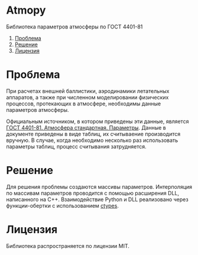 # Atmopy
Библиотека параметров атмосферы по ГОСТ 4401-81

1. [Проблема](#Проблема)
2. [Решение](#Решение)
3. [Лицензия](#Лицензия)

# Проблема
При расчетах внешней баллистики, аэродинамики летательных аппаратов, а также при численном моделировании физических процессов, протекающих в атмосфере, необходимы данные параметров атмосферы. 

Официальным источником, в котором приведены эти данные, является [ГОСТ 4401-81. Атмосфера стандартная. Параметры](https://docs.cntd.ru/document/1200009588). Данные в документе приведены в виде таблиц, их считываение производится вручную. В случае, когда необходимо несколько раз использовать параметры таблиц, процесс считывания затрудняется.

# Решение
Для решения проблемы создаются массивы параметров. Интерполяция по массивам параметров проводится с помощью расширения DLL, написанного на C++. Взаимодействие Python и DLL реализовано через функции-обертки с использованием [ctypes](https://docs.python.org/3/library/ctypes.html).

# Лицензия
Библиотека распространяется по лицензии MIT.